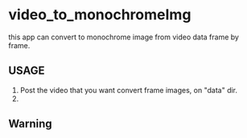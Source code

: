 # video_to_monochromeImg
this app can convert to monochrome image from video data frame by frame.


## USAGE

1. Post the video that you want convert frame images, on "data" dir.
1. 

## Warning

